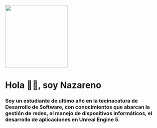 <div id="header" aling="center">
    <img src="https://media.giphy.com/media/2gU47vbADFHsFbZD2y/giphy.gif" width="200" />
<h1 aling="center">Hola 👋👋, soy Nazareno</h1>
<h3 aling ="center">Soy un estudiante de ultimo año en la
    tecinacatura de Desarrollo de Software,
    con conocimientos que abarcan la gestión
    de redes, el manejo de dispositivos
    informáticos, el desarrollo de
    aplicaciones en Unreal Engine 5.</h3>
</div>

<!--
**Nayarix/Nayarix** is a ✨ _special_ ✨ repository because its `README.md` (this file) appears on your GitHub profile.

Here are some ideas to get you started:

- 🔭 I’m currently working on ...
- 🌱 I’m currently learning ...
- 👯 I’m looking to collaborate on ...
- 🤔 I’m looking for help with ...
- 💬 Ask me about ...
- 📫 How to reach me: ...
- 😄 Pronouns: ...
- ⚡ Fun fact: ...
-->

